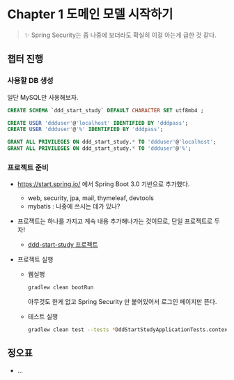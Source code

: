 # Chapter 1 도메인 모델 시작하기

> ✨ Spring Security는 좀 나중에 보더라도  확실히 이걸 아는게 급한 것 같다. 











## 챕터 진행



### 사용할 DB 생성

일단 MySQL만 사용해보자.

```sql
CREATE SCHEMA `ddd_start_study` DEFAULT CHARACTER SET utf8mb4 ;

CREATE USER 'ddduser'@'localhost' IDENTIFIED BY 'dddpass';
CREATE USER 'ddduser'@'%' IDENTIFIED BY 'dddpass';

GRANT ALL PRIVILEGES ON ddd_start_study.* TO 'ddduser'@'localhost';
GRANT ALL PRIVILEGES ON ddd_start_study.* TO 'ddduser'@'%';
```



### 프로젝트 준비

* https://start.spring.io/ 에서 Spring Boot 3.0 기반으로 추가했다.
  * web, security, jpa, mail, thymeleaf, devtools
  * mybatis : 나중에 쓰시는 데가 있나?

* 프로젝트는 하나를 가지고 계속 내용 추가해나가는 것이므로, 단일 프로젝트로 두자!

  * [ddd-start-study 프로젝트](../ddd-start-study)

* 프로젝트 실행

  * 웹실행

    ```bash
    gradlew clean bootRun
    ```

    아무것도 한게 없고 Spring Security 만 붙어있어서 로그인 페이지만 뜬다.

  * 테스트 실행

    ```bash
    gradlew clean test --tests *DddStartStudyApplicationTests.contextLoads
    ```

    

  



## 정오표

* ...
